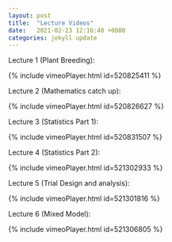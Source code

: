```yaml
---
layout: post
title:  "Lecture Videos"
date:   2021-02-23 12:16:40 +0000
categories: jekyll update
---
```

Lecture 1 (Plant Breeding):

{% include vimeoPlayer.html id=520825411 %}

Lecture 2 (Mathematics catch up):

{% include vimeoPlayer.html id=520826627 %}

Lecture 3 (Statistics Part 1):

{% include vimeoPlayer.html id=520831507 %}

Lecture 4 (Statistics Part 2):

{% include vimeoPlayer.html id=521302933 %}

Lecture 5 (Trial Design and analysis):

{% include vimeoPlayer.html id=521301816 %}

Lecture 6 (Mixed Model):

{% include vimeoPlayer.html id=521306805 %}

